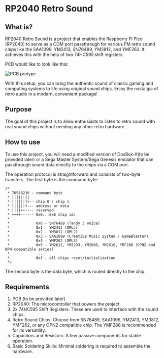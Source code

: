 # RP2040 Retro Sound

## What is?
RP2040 Retro Sound is a project that enables the Raspberry Pi Pico (RP2040) to serve as a COM port passthrough for various FM retro sound chips like the SAA1099, YM2413, SN76489, YM3812, and YMF262. It achieves this with the help of two 74HC595 shift registers.

PCB would like to look like this:

![PCB protype](https://github.com/user-attachments/assets/e183c0ca-3ec5-49cb-a45c-6c2a185dcbc2)


With this setup, you can bring the authentic sound of classic gaming and computing systems to life using original sound chips. Enjoy the nostalgia of retro audio in a modern, convenient package!

## Purpose
The goal of this project is to allow enthusiasts to listen to retro sound with real sound chips without needing any other retro hardware.

## How to use
To use this project, you will need a modified version of DosBox-X(to be provided later) or a Sega Master System/Sega Genesis emulator that can passthrough sound data directly to the chips via a COM port.

The operation protocol is straightforward and consists of two-byte transfers. The first byte is the command byte:

```
/*
 * 76543210 - command byte
 * ||||||||
 * |||||||+-- chip 0 / chip 1
 * ||||||+--- address or data
 * ||||++---- reserved
 * ++++------ 0x0...0xE chip id:
 *
 *            0x0 - SN76489 (Tandy 3 voice)
 *            0x1 - YM2413 (OPLL)
 *            0x2 - YM3812 (OPL2)
 *            0x3 - SAA1099 (Creative Music System / GameBlaster)
 *            0x4 - YMF262 (OPL3)
 *            0x5 - YM2612, YM2203, YM2608, YM2610, YMF288 (OPN2 and OPN-compatible series)
 *            ...
 *            0xf - all chips reset/initialization
 */
```

The second byte is the data byte, which is routed directly to the chip.

## Requirements
1. PCB (to be provided later)
2. RP2040: The microcontroller that powers the project.
3. 2x 74HC595 Shift Registers: These are used to interface with the sound chips.
4. Retro Sound Chips: Choose from SN76489, SAA1099, YM2413, YM3812, YMF262, or any OPN2 compatible chip. The YMF288 is recommended for its versatility. 
5. Capacitors and Resistors: A few passive components for stable operation.
6. Basic Soldering Skills: Minimal soldering is required to assemble the hardware.
